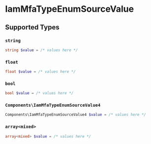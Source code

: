 # IamMfaTypeEnumSourceValue


## Supported Types

### `string`

```php
string $value = /* values here */
```

### `float`

```php
float $value = /* values here */
```

### `bool`

```php
bool $value = /* values here */
```

### `Components\IamMfaTypeEnumSourceValue4`

```php
Components\IamMfaTypeEnumSourceValue4 $value = /* values here */
```

### `array<mixed>`

```php
array<mixed> $value = /* values here */
```

